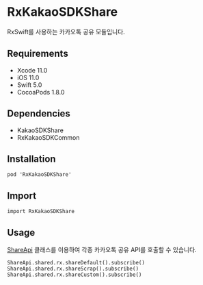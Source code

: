 # RxKakaoSDKShare

RxSwift를 사용하는 카카오톡 공유 모듈입니다.

## Requirements
- Xcode 11.0
- iOS 11.0
- Swift 5.0
- CocoaPods 1.8.0

## Dependencies
- KakaoSDKShare
- RxKakaoSDKCommon

## Installation
```
pod 'RxKakaoSDKShare'
```

## Import
```
import RxKakaoSDKShare
```

## Usage
[ShareApi](Extensions/Reactive.html) 클래스를 이용하여 각종 카카오톡 공유 API를 호출할 수 있습니다.
```
ShareApi.shared.rx.shareDefault().subscribe()
ShareApi.shared.rx.shareScrap().subscribe()
ShareApi.shared.rx.shareCustom().subscribe()
```

